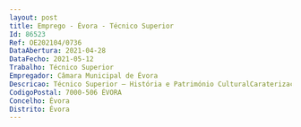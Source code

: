 ```yaml
--- 
layout: post
title: Emprego - Évora - Técnico Superior
Id: 86523
Ref: OE202104/0736
DataAbertura: 2021-04-28
DataFecho: 2021-05-12
Trabalho: Técnico Superior
Empregador: Câmara Municipal de Évora
Descricao: Técnico Superior – História e Património CulturalCaraterização do Posto de trabalho   Apoio ao associativismo sociocultural   Alimentação e gestão da plataforma de apoio ao associativismo, incluindo registo e acompanhamento dos processos de candidaturas aos apoios municipais em conformidade com os regulamentos em vigor   Identificação, e gestão de processos, referentes a cedências de instalações a agentes nos domínios socioculturais (nas diferentes áreas de competência do Departamento)   Apoio técnico às intervenções coordenadas pelo Departamento, no âmbito das respetivas competências nomeadamente em processos, programas e ou projetos.
CodigoPostal: 7000-506 ÉVORA
Concelho: Évora
Distrito: Évora
--- 
```

